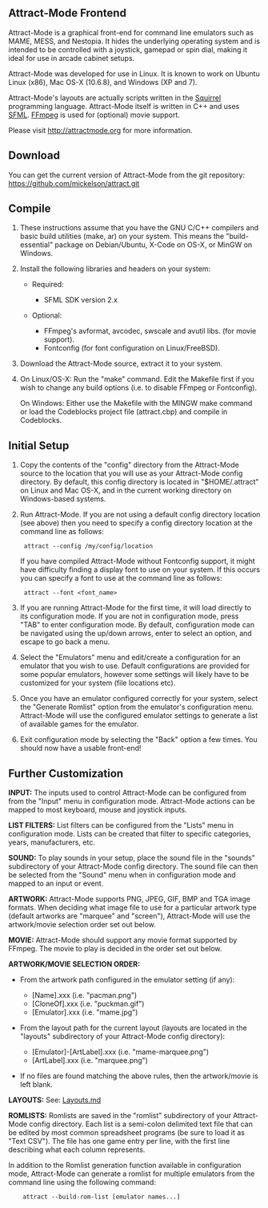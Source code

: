 Attract-Mode Frontend
---------------------

Attract-Mode is a graphical front-end for command line emulators such 
as MAME, MESS, and Nestopia.  It hides the underlying operating system and 
is intended to be controlled with a joystick, gamepad or spin dial, making 
it ideal for use in arcade cabinet setups.

Attract-Mode was developed for use in Linux.  It is known to work on Ubuntu 
Linux (x86), Mac OS-X (10.6.8), and Windows (XP and 7).

Attract-Mode's layouts are actually scripts written in the [Squirrel][]
programming language. Attract-Mode itself is written in C++ and uses
[SFML][].  [FFmpeg][] is used for (optional) movie support.

Please visit <http://attractmode.org> for more information.

Download 
--------

You can get the current version of Attract-Mode from the git 
repository: <https://github.com/mickelson/attract.git>

Compile
-------

1. These instructions assume that you have the GNU C/C++ compilers and 
basic build utilities (make, ar) on your system.  This means the "build-
essential" package on Debian/Ubuntu, X-Code on OS-X, or MinGW on Windows. 

2. Install the following libraries and headers on your system:

   * Required:
      - SFML SDK version 2.x 

   * Optional:
      - FFmpeg's avformat, avcodec, swscale and avutil libs.
     	(for movie support).
      - Fontconfig (for font configuration on Linux/FreeBSD).

3. Download the Attract-Mode source, extract it to your system.

4. On Linux/OS-X: Run the "make" command.  Edit the Makefile first if you 
wish to change any build options  (i.e. to disable FFmpeg or Fontconfig).  

	On Windows: Either use the Makefile with the MINGW make command or load
the Codeblocks project file (attract.cbp) and compile in Codeblocks.

Initial Setup
-------------

1. Copy the contents of the "config" directory from the Attract-Mode 
source to the location that you will use as your Attract-Mode config
directory.  By default, this config directory is located in "$HOME/.attract" 
on Linux and Mac OS-X, and in the current working directory on Windows-based
systems.

2. Run Attract-Mode.  If you are not using a default config directory
location (see above) then you need to specify a config directory location at
the command line as follows:

		attract --config /my/config/location

	If you have compiled Attract-Mode without Fontconfig support, it might
have difficulty finding a display font to use on your system.  If this
occurs you can specify a font to use at the command line as follows: 

		attract --font <font_name>

3. If you are running Attract-Mode for the first time, it will load directly 
to its configuration mode.  If you are not in configuration mode, press "TAB" 
to enter configuration mode.  By default, configuration mode can be navigated
using the up/down arrows, enter to select an option, and escape to go back a 
menu.

4. Select the "Emulators" menu and edit/create a configuration for an 
emulator that you wish to use.  Default configurations are provided for some 
popular emulators, however some settings will likely have to be customized 
for your system (file locations etc).

5. Once you have an emulator configured correctly for your system, select 
the "Generate Romlist" option from the emulator's configuration menu.  
Attract-Mode will use the configured emulator settings to generate a list of 
available games for the emulator.

6.  Exit configuration mode by selecting the "Back" option a few times. 
You should now have a usable front-end!

Further Customization
---------------------

**INPUT:** The inputs used to control Attract-Mode can be configured from
from the "Input" menu in configuration mode.  Attract-Mode actions can be
mapped to most keyboard, mouse and joystick inputs.

**LIST FILTERS:** List filters can be configured from the "Lists" menu 
in configuration mode. Lists can be created that filter to specific 
categories, years, manufacturers, etc.

**SOUND:** To play sounds in your setup, place the sound file in the "sounds" 
subdirectory of your Attract-Mode config directory.  The sound file can 
then be selected from the "Sound" menu when in configuration mode and mapped
to an input or event.

**ARTWORK:** Attract-Mode supports PNG, JPEG, GIF, BMP and TGA image formats.
When deciding what image file to use for a particular artwork type
(default artworks are "marquee" and "screen"), Attract-Mode will use the
artwork/movie selection order set out below.

**MOVIE:** Attract-Mode should support any movie format supported by FFmpeg.
The movie to play is decided in the order set out below.

**ARTWORK/MOVIE SELECTION ORDER:**

   * From the artwork path configured in the emulator setting (if any):

      - [Name].xxx  (i.e. "pacman.png")  
      - [CloneOf].xxx  (i.e. "puckman.gif")  
      - [Emulator].xxx (i.e. "mame.jpg")  

   * From the layout path for the current layout (layouts are located in
   the "layouts" subdirectory of your Attract-Mode config directory):

      - [Emulator]-[ArtLabel].xxx  (i.e. "mame-marquee.png")  
      - [ArtLabel].xxx  (i.e. "marquee.png")  

   * If no files are found matching the above rules, then the artwork/movie 
   is left blank.

**LAYOUTS:** See: [Layouts.md][]

**ROMLISTS:** Romlists are saved in the "romlist" subdirectory of your 
Attract-Mode config directory.  Each list is a semi-colon delimited text 
file that can be edited by most common spreadsheet programs (be sure to
load it as "Text CSV").  The file has one game entry per line, with the 
first line describing what each column represents.

In addition to the Romlist generation function available in configuration 
mode, Attract-Mode can generate a romlist for multiple emulators from the 
command line using the following command: 

		attract --build-rom-list [emulator names...]

[Layouts.md]: Layouts.md
[SFML]: http://www.sfml-dev.org
[Squirrel]: http://www.squirrel-lang.org
[FFmpeg]: http://www.ffmpeg.org
